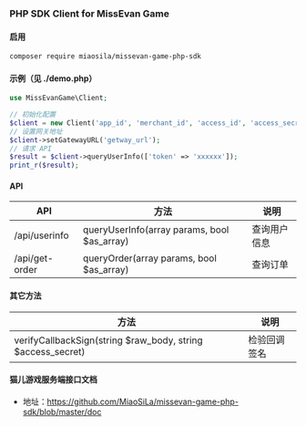 ### PHP SDK Client for MissEvan Game

#### 启用
```sh
composer require miaosila/missevan-game-php-sdk
```

#### 示例（见 ./demo.php）

```php
use MissEvanGame\Client;

// 初始化配置
$client = new Client('app_id', 'merchant_id', 'access_id', 'access_secret');
// 设置网关地址
$client->setGatewayURL('getway_url');
// 请求 API
$result = $client->queryUserInfo(['token' => 'xxxxxx']);
print_r($result);
```

#### API

| API | 方法 | 说明 |
| --- | --- | --- |
| /api/userinfo | queryUserInfo(array params, bool $as_array) | 查询用户信息 |
| /api/get-order | queryOrder(array params, bool $as_array) | 查询订单 |

#### 其它方法
| 方法 | 说明 |
| --- | --- |
| verifyCallbackSign(string $raw_body, string $access_secret) | 检验回调签名 |

#### 猫儿游戏服务端接口文档
- 地址：https://github.com/MiaoSiLa/missevan-game-php-sdk/blob/master/doc
